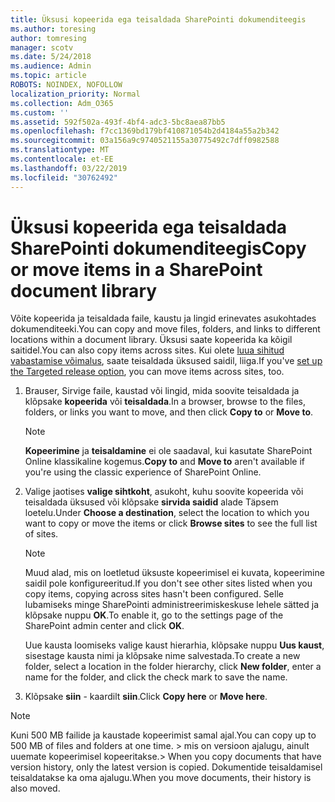 ```yaml
---
title: Üksusi kopeerida ega teisaldada SharePointi dokumenditeegis
ms.author: toresing
author: tomresing
manager: scotv
ms.date: 5/24/2018
ms.audience: Admin
ms.topic: article
ROBOTS: NOINDEX, NOFOLLOW
localization_priority: Normal
ms.collection: Adm_O365
ms.custom: ''
ms.assetid: 592f502a-493f-4bf4-adc3-5bc8aea87bb5
ms.openlocfilehash: f7cc1369bd179bf410871054b2d4184a55a2b342
ms.sourcegitcommit: 03a156a9c9740521155a30775492c7dff0982588
ms.translationtype: MT
ms.contentlocale: et-EE
ms.lasthandoff: 03/22/2019
ms.locfileid: "30762492"
---
```

# <a name="copy-or-move-items-in-a-sharepoint-document-library"></a><span data-ttu-id="e80e6-102">Üksusi kopeerida ega teisaldada SharePointi dokumenditeegis</span><span class="sxs-lookup"><span data-stu-id="e80e6-102">Copy or move items in a SharePoint document library</span></span>

<span data-ttu-id="e80e6-103">Võite kopeerida ja teisaldada faile, kaustu ja lingid erinevates asukohtades dokumenditeeki.</span><span class="sxs-lookup"><span data-stu-id="e80e6-103">You can copy and move files, folders, and links to different locations within a document library.</span></span> <span data-ttu-id="e80e6-104">Üksusi saate kopeerida ka kõigil saitidel.</span><span class="sxs-lookup"><span data-stu-id="e80e6-104">You can also copy items across sites.</span></span> <span data-ttu-id="e80e6-105">Kui olete [luua sihitud vabastamise võimalus](https://go.microsoft.com/fwlink/?linkid=622980), saate teisaldada üksused saidil, liiga.</span><span class="sxs-lookup"><span data-stu-id="e80e6-105">If you've [set up the Targeted release option](https://go.microsoft.com/fwlink/?linkid=622980), you can move items across sites, too.</span></span>
  
1. <span data-ttu-id="e80e6-106">Brauser, Sirvige faile, kaustad või lingid, mida soovite teisaldada ja klõpsake **kopeerida** või **teisaldada**.</span><span class="sxs-lookup"><span data-stu-id="e80e6-106">In a browser, browse to the files, folders, or links you want to move, and then click **Copy to** or **Move to**.</span></span>
    
    > [!NOTE]
    > <span data-ttu-id="e80e6-107">**Kopeerimine** ja **teisaldamine** ei ole saadaval, kui kasutate SharePoint Online klassikaline kogemus.</span><span class="sxs-lookup"><span data-stu-id="e80e6-107">**Copy to** and **Move to** aren't available if you're using the classic experience of SharePoint Online.</span></span> 
  
2. <span data-ttu-id="e80e6-108">Valige jaotises **valige sihtkoht**, asukoht, kuhu soovite kopeerida või teisaldada üksused või klõpsake **sirvida saidid** alade Täpsem loetelu.</span><span class="sxs-lookup"><span data-stu-id="e80e6-108">Under **Choose a destination**, select the location to which you want to copy or move the items or click **Browse sites** to see the full list of sites.</span></span> 
    
    > [!NOTE]
    > <span data-ttu-id="e80e6-109">Muud alad, mis on loetletud üksuste kopeerimisel ei kuvata, kopeerimine saidil pole konfigureeritud.</span><span class="sxs-lookup"><span data-stu-id="e80e6-109">If you don't see other sites listed when you copy items, copying across sites hasn't been configured.</span></span> <span data-ttu-id="e80e6-110">Selle lubamiseks minge SharePointi administreerimiskeskuse lehele sätted ja klõpsake nuppu **OK**.</span><span class="sxs-lookup"><span data-stu-id="e80e6-110">To enable it, go to the settings page of the SharePoint admin center and click **OK**.</span></span> 
  
    <span data-ttu-id="e80e6-111">Uue kausta loomiseks valige kaust hierarhia, klõpsake nuppu **Uus kaust**, sisestage kausta nimi ja klõpsake nime salvestada.</span><span class="sxs-lookup"><span data-stu-id="e80e6-111">To create a new folder, select a location in the folder hierarchy, click **New folder**, enter a name for the folder, and click the check mark to save the name.</span></span>
    
3. <span data-ttu-id="e80e6-112">Klõpsake **siin** - kaardilt **siin**.</span><span class="sxs-lookup"><span data-stu-id="e80e6-112">Click **Copy here** or **Move here**.</span></span>
    
> [!NOTE]
>  <span data-ttu-id="e80e6-113">Kuni 500 MB failide ja kaustade kopeerimist samal ajal.</span><span class="sxs-lookup"><span data-stu-id="e80e6-113">You can copy up to 500 MB of files and folders at one time.</span></span> <span data-ttu-id="e80e6-114">> mis on versioon ajalugu, ainult uuemate kopeerimisel kopeeritakse.</span><span class="sxs-lookup"><span data-stu-id="e80e6-114">>  When you copy documents that have version history, only the latest version is copied.</span></span> <span data-ttu-id="e80e6-115">Dokumentide teisaldamisel teisaldatakse ka oma ajalugu.</span><span class="sxs-lookup"><span data-stu-id="e80e6-115">When you move documents, their history is also moved.</span></span> 
  

